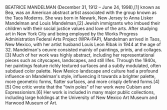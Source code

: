 BEATRICE MANDELMAN (December 31, 1912 – June 24, 1998),[1] known as Bea, was an American abstract artist associated with the group known as the Taos Moderns. She was born in Newark, New Jersey to Anna Lisker Mandelman and Louis Mandelman,[2] Jewish immigrants who imbued their children with their social justice values and love of the arts. After studying art in New York City and being employed by the Works Progress Administration Federal Arts Project (WPA-FAP), Mandelman arrived in Taos, New Mexico, with her artist husband Louis Leon Ribak in 1944 at the age of 32. Mandelman's oeuvre consisted mainly of paintings, prints, and collages.[3] Much of her work was highly abstract, including her representational pieces such as cityscapes, landscapes, and still lifes. Through the 1940s, her paintings feature richly textured surfaces and a subtly modulated, often subdued color palette. New Mexico landscape and culture had a profound influence on Mandelman's style, influencing it towards a brighter palette, more geometric forms, flatter surfaces, and more crisply defined forms.[4][5] One critic wrote that the "twin poles" of her work were Cubism and Expressionism.[6] Her work is included in many major public collections, including large holdings at the University of New Mexico Art Museum and Harwood Museum of Art.
